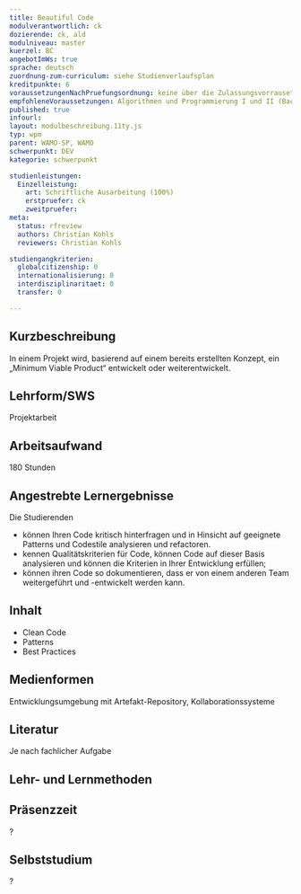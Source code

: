 ```yaml
---
title: Beautiful Code
modulverantwortlich: ck
dozierende: ck, ald
modulniveau: master
kuerzel: BC
angebotImWs: true
sprache: deutsch
zuordnung-zum-curriculum: siehe Studienverlaufsplan
kreditpunkte: 6
voraussetzungenNachPruefungsordnung: keine über die Zulassungsvorrausetzungen zum Studium hinausgehenden
empfohleneVoraussetzungen: Algorithmen und Programmierung I und II (Bachelor), Softwaretechnik (Bachelor), einschlägige Entwicklungskenntnisse und -erfahrungen in Projekten im Studienschwerpunkt
published: true
infourl: 
layout: modulbeschreibung.11ty.js
typ: wpm
parent: WAMO-SP, WAMO
schwerpunkt: DEV
kategorie: schwerpunkt

studienleistungen:
  Einzelleistung:
    art: Schriftliche Ausarbeitung (100%)
    erstpruefer: ck
    zweitpruefer: 
meta:
  status: rfreview    
  authors: Christian Kohls
  reviewers: Christian Kohls

studiengangkriterien:
  globalcitizenship: 0
  internationalisierung: 0
  interdisziplinaritaet: 0
  transfer: 0

---
```



## Kurzbeschreibung
In einem Projekt wird, basierend auf einem bereits erstellten Konzept, ein „Minimum Viable Product“ entwickelt oder weiterentwickelt.

## Lehrform/SWS
Projektarbeit

## Arbeitsaufwand
180 Stunden

## Angestrebte Lernergebnisse

Die Studierenden

- können Ihren Code kritisch hinterfragen und in Hinsicht auf geeignete Patterns und Codestile analysieren und refactoren.
- kennen Qualitätskriterien für Code, können Code auf dieser Basis analysieren und können die Kriterien in Ihrer Entwicklung erfüllen;
- können ihren Code so dokumentieren, dass er von einem anderen Team weitergeführt und -entwickelt werden kann.


## Inhalt

* Clean Code
* Patterns
* Best Practices

## Medienformen
Entwicklungsumgebung mit Artefakt-Repository, Kollaborationssysteme

## Literatur
Je nach fachlicher Aufgabe

## Lehr- und Lernmethoden

## Präsenzzeit
? 

## Selbststudium
? 
